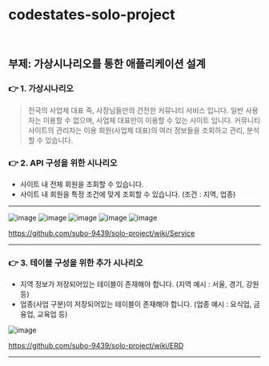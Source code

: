 # codestates-solo-project
<br/>

## 부제: 가상시나리오를 통한 애플리케이션 설계


### 👉 1. 가상시나리오
> 전국의 사업체 대표 즉, 사장님들만의 건전한 커뮤니티 서비스 입니다. 일반 사용자는 이용할 수 없으며, 사업체 대표만이 이용할 수 있는 사이트 입니다. 커뮤니티 사이트의 관리자는 이용 회원(사업체 대표)의 여러 정보들을 조회하고 관리, 분석 할 수 있습니다.


### 👉 2. API 구성을 위한 시나리오 
- 사이트 내 전체 회원을 조회할 수 있습니다.
- 사이트 내 회원을 특정 조건에 맞게 조회할 수 있습니다. (조건 : 지역, 업종)
 
 ---

 
![image](https://user-images.githubusercontent.com/82173071/185067708-c8ca5c26-c633-4e2c-a072-ba1f7f94800d.png)
![image](https://user-images.githubusercontent.com/82173071/185067832-70b20545-b0ac-401d-9232-b1140df4b8f8.png)
![image](https://user-images.githubusercontent.com/82173071/185067852-19f56b30-5bd2-493d-bf27-10a34db10d66.png)
![image](https://user-images.githubusercontent.com/82173071/185067883-e9743c9f-b772-46b2-97a6-2601103ede4c.png)
![image](https://user-images.githubusercontent.com/82173071/185067900-c10fcdab-f734-4d32-bab5-b7e0dcee14b9.png)
 
 
 https://github.com/subo-9439/solo-project/wiki/Service
 
---

### 👉 3. 테이블 구성을 위한 추가 시나리오

- 지역 정보가 저장되어있는 테이블이 존재해야 합니다. (지역 예시 : 서울, 경기, 강원 등)
- 업종(사업 구분)이 저장되어있는 테이블이 존재해야 합니다. (업종 예시 : 요식업, 금융업, 교육업 등)



![image](https://user-images.githubusercontent.com/82173071/185067654-a2440930-4795-40fd-bf5e-d9a7b59ae9df.png)

 https://github.com/subo-9439/solo-project/wiki/ERD
 
 ---
